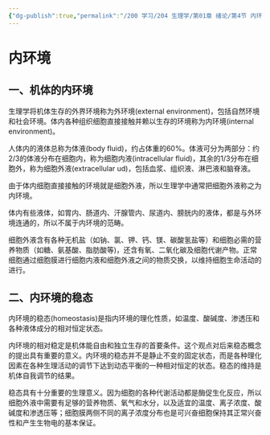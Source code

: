 ```yaml
---
{"dg-publish":true,"permalink":"/200 学习/204 生理学/第01章 绪论/第4节 内环境/内环境/","title":"内环境","created":"2024-03-04T14:41:46.159+08:00","updated":"2024-03-04T14:45:51.010+08:00"}
---
```


# 内环境
## 一、机体的内环境
生理学将机体生存的外界环境称为外环境(external environment)，包括自然环境和社会环境。体内各种组织细胞直接接触并赖以生存的环境称为内环境(internal environment)。

人体内的液体总称为体液(body fluid)，约占体重的60%。体液可分为两部分：约2/3的体液分布在细胞内，称为细胞内液(intracellular fluid)，其余的1/3分布在细胞外，称为细胞外液(extracellular ud)，包括血浆、组织液、淋巴液和脑脊液。

由于体内细胞直接接触的环境就是细胞外液，所以生理学中通常把细胞外液称之为内环境。

体内有些液体，如胃内、肠道内、汗腺管内、尿道内、膀胱内的液体，都是与外环境连通的，所以不属于内环境的范畴。

细胞外液含有各种无机盐（如钠、氯、钾、钙、镁、碳酸氢盐等）和细胞必需的营养物质（如糖、氨基酸、脂肪酸等)，还含有氧、二氧化碳及细胞代谢产物。正常细胞通过细胞膜进行细胞内液和细胞外液之间的物质交换，以维持细胞生命活动的进行。
## 二、内环境的稳态
内环境的稳态(homeostasis)是指内环境的理化性质，如温度、酸碱度、渗透压和各种液体成分的相对恒定状态。

内环境的相对稳定是机体能自由和独立生存的首要条件。这个观点对后来稳态概念的提出具有重要的意义。内环境的稳态并不是静止不变的固定状态，而是各种理化因素在各种生理活动的调节下达到动态平衡的一种相对恒定的状态。稳态的维持是机体自我调节的结果。

稳态具有十分重要的生理意义。因为细胞的各种代谢活动都是酶促生化反应，所以细胞外液中需要有足够的营养物质、氧气和水分，以及适宜的温度、离子浓度、酸碱度和渗透压等；细胞膜两侧不同的离子浓度分布也是可兴奋细胞保持其正常兴奋性和产生生物电的基本保证。